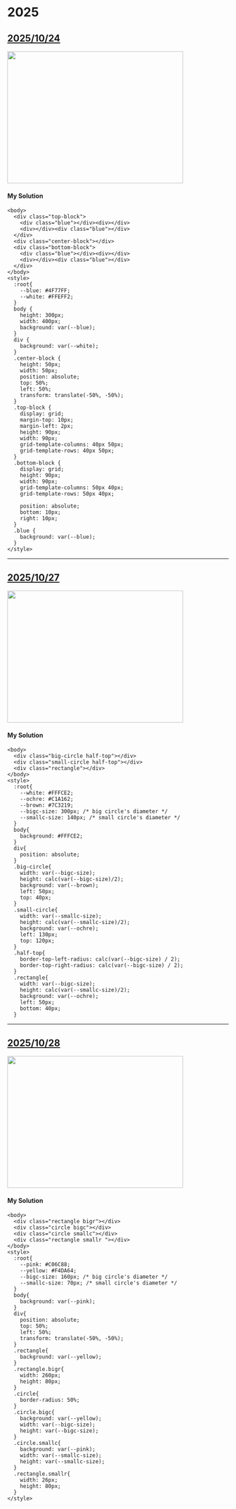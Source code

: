 # 2025
## [2025/10/24](https://cssbattle.dev/play/yjOl71XF3Zo8MpJlkpN4)
<img width="400px" height="300px" loading="lazy" src="https://firebasestorage.googleapis.com/v0/b/cssbattleapp.appspot.com/o/user%2Fe6YbeBahWNPT7VpE2rE2p85byxa2%2Ftargets%2Ftarget_gCUOEUd@2x.png?alt=media">

#### My Solution

```html=
<body>
  <div class="top-block">
    <div class="blue"></div><div></div>
    <div></div><div class="blue"></div>
  </div>
  <div class="center-block"></div>
  <div class="bottom-block">
    <div class="blue"></div><div></div>
    <div></div><div class="blue"></div>
  </div>
</body>
<style>
  :root{
    --blue: #4F77FF;
    --white: #FFEFF2;
  }
  body {
    height: 300px;
    width: 400px;
    background: var(--blue);
  }
  div {
    background: var(--white);
  }
  .center-block {
    height: 50px;
    width: 50px;
    position: absolute;
    top: 50%;
    left: 50%;
    transform: translate(-50%, -50%);
  }
  .top-block {
    display: grid;
    margin-top: 10px;
    margin-left: 2px;
    height: 90px;
    width: 90px;
    grid-template-columns: 40px 50px;
    grid-template-rows: 40px 50px;
  }
  .bottom-block {
    display: grid;
    height: 90px;
    width: 90px;
    grid-template-columns: 50px 40px;
    grid-template-rows: 50px 40px;

    position: absolute;
    bottom: 10px;
    right: 10px;
  }
  .blue {
    background: var(--blue);
  }
</style>
```
---

## [2025/10/27](https://cssbattle.dev/play/a4LxPSzgbqCAQnrm5RLP)
<img width="400px" height="300px" loading="lazy" src="https://firebasestorage.googleapis.com/v0/b/cssbattleapp.appspot.com/o/user%2Fe6YbeBahWNPT7VpE2rE2p85byxa2%2Ftargets%2Ftarget_iCMIGTM@2x.png?alt=media">

#### My Solution

```html=
<body>
  <div class="big-circle half-top"></div>
  <div class="small-circle half-top"></div>
  <div class="rectangle"></div>
</body>
<style>
  :root{
    --white: #FFFCE2;
    --ochre: #C1A162;
    --brown: #7C3219;
    --bigc-size: 300px; /* big circle's diameter */
    --smallc-size: 140px; /* small circle's diameter */
  }
  body{
    background: #FFFCE2;
  }
  div{
    position: absolute;
  }
  .big-circle{
    width: var(--bigc-size);
    height: calc(var(--bigc-size)/2);
    background: var(--brown);
    left: 50px;
    top: 40px;
  }
  .small-circle{
    width: var(--smallc-size);
    height: calc(var(--smallc-size)/2);
    background: var(--ochre);
    left: 130px;
    top: 120px;
  }
  .half-top{
    border-top-left-radius: calc(var(--bigc-size) / 2);
    border-top-right-radius: calc(var(--bigc-size) / 2);
  }
  .rectangle{
    width: var(--bigc-size);
    height: calc(var(--smallc-size)/2);
    background: var(--ochre);
    left: 50px;
    bottom: 40px;
  }
```
---

## [2025/10/28](https://cssbattle.dev/play/vyMd5ST49aqoom2DkjKr)
<img width="400px" height="300px" loading="lazy" src="https://firebasestorage.googleapis.com/v0/b/cssbattleapp.appspot.com/o/user%2Fe6YbeBahWNPT7VpE2rE2p85byxa2%2Ftargets%2Ftarget_8uPHuVL@2x.png?alt=media">

#### My Solution

```html=
<body>
  <div class="rectangle bigr"></div>
  <div class="circle bigc"></div>
  <div class="circle smallc"></div>
  <div class="rectangle smallr "></div>
</body>
<style>
  :root{
    --pink: #C06C88;
    --yellow: #F4DA64;
    --bigc-size: 160px; /* big circle's diameter */
    --smallc-size: 70px; /* small circle's diameter */
  }
  body{
    background: var(--pink);
  }
  div{
    position: absolute;
    top: 50%;
    left: 50%;
    transform: translate(-50%, -50%);
  }
  .rectangle{
    background: var(--yellow);
  }
  .rectangle.bigr{
    width: 260px;
    height: 80px;
  }
  .circle{
    border-radius: 50%;
  }
  .circle.bigc{
    background: var(--yellow);
    width: var(--bigc-size);
    height: var(--bigc-size);
  }
  .circle.smallc{
    background: var(--pink);
    width: var(--smallc-size);
    height: var(--smallc-size);
  }
  .rectangle.smallr{
    width: 26px;
    height: 80px;
  }
</style>
```
